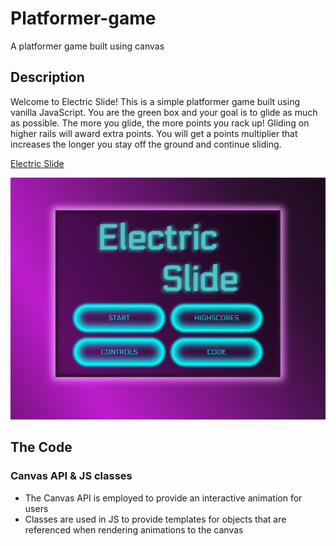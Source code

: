 # Platformer-game
A platformer game built using canvas

## Description

Welcome to Electric Slide! This is a simple platformer game built using vanilla JavaScript. You are the green box and your goal is to glide as much as possible. The more you glide, the more points you rack up! Gliding on higher rails will award extra points. You will get a points multiplier that increases the longer you stay off the ground and continue sliding. 

[Electric Slide](https://maxfrank13.github.io/Electric-Slide/)

![Photo of Password Generator](https://github.com/MaxFrank13/Electric-Slide/blob/main/assets/Electric-Slide.jpg)


## The Code

### Canvas API & JS classes

- The Canvas API is employed to provide an interactive animation for users
- Classes are used in JS to provide templates for objects that are referenced when rendering animations to the canvas


